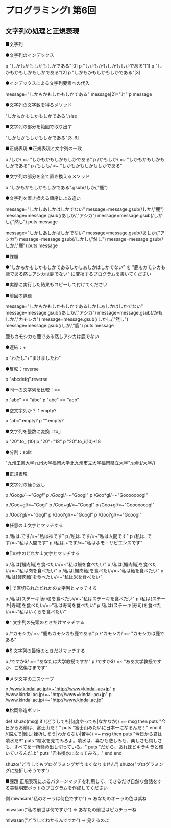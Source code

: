 # プログラミングI 第6回
## 文字列の処理と正規表現



■文字列

●文字列のインデックス

p "しかもかもしかもしかである"[0]
p "しかもかもしかもしかである"[1]
p "しかもかもしかもしかである"[2]
p "しかもかもしかもしかである"[3]

●インデックスによる文字列要素への代入

message="しかもかもしかもしかである"
message[2]="と"
p message

●文字列の文字数を得るメソッド

"しかもかもしかもしかである".size


●文字列の部分を範囲で取り出す

"しかもかもしかもしかである"[3..6]

■正規表現
●正規表現と文字列の一致

p /しか/ =~ "しかもかもしかもしかである"
p /かもしか/ =~ "しかもかもしかもしかである"
p /もしも/ =~ "しかもかもしかもしかである"

●文字列の部分を全て置き換えるメソッド

p "しかもかもしかもしかである".gsub(/しか/,"鹿")

●文字列を置き換える順序による違い

message="しかしあしかはしかでない"
message=message.gsub(/しか/,"鹿")
message=message.gsub(/あしか/,"アシカ")
message=message.gsub(/しかし/,"然し")
puts message

message="しかしあしかはしかでない"
message=message.gsub(/あしか/,"アシカ")
message=message.gsub(/しかし/,"然し")
message=message.gsub(/しか/,"鹿")
puts message

■課題

●"しかもかもしかもしかであるしかしあしかはしかでない"
を
"鹿もカモシカも鹿である然しアシカは鹿でない"
に変換するプログラムを書いてください

●実際に実行した結果もコピーして付けてください



■前回の課題

message="しかもかもしかもしかであるしかしあしかはしかでない"
message=message.gsub(/あしか/,"アシカ") 
message=message.gsub(/かもしか/,"カモシカ") 
message=message.gsub(/しかし/,"然し") 
message=message.gsub(/しか/,"鹿") 
puts message

鹿もカモシカも鹿である然しアシカは鹿でない

●連結：+

p "わたし"+"まけましたわ"

●反転：reverse

p "abcdefg".reverse

●同一の文字列を比較：==

p "abc" == "abc"
p "abc" == "acb"

●空文字列か？：empty?

p "abc".empty?
p "".empty?

●文字列を整数に変換：to_i

p "20".to_i(10)
p "20"+"18"
p "20".to_i(10)+18

●分割：split

"九州工業大学九州大学福岡大学北九州市立大学福岡県立大学".split(/大学/)


■正規表現

●文字列の繰り返し

p /Goo*gl/=~"Gogl"
p /Goo*gl/=~"Googl"
p /Goo*gl/=~"Gooooooogl"

p /Goo+gl/=~"Gogl"
p /Goo+gl/=~"Googl"
p /Goo+gl/=~"Gooooooogl"

p /Goo?gl/=~"Gogl"
p /Goo?gl/=~"Googl"
p /Goo?gl/=~"Gooogl"

●任意の１文字とマッチする

p /私は.です/=~"私は神です"
p /私は.です/=~"私は人間です"
p /私は..です/=~"私は人間です"
p /私は.+です/=~"私はホモ・サピエンスです"

●[]の中のどれか１文字とマッチする

p /私は[鰻肉鮨]を食べたい/=~"私は鰻を食べたい"
p /私は[鰻肉鮨]を食べたい/=~"私は肉を食べたい"
p /私は[鰻肉鮨]を食べたい/=~"私は鮨を食べたい"
p /私は[鰻肉鮨]を食べたい/=~"私は米を食べたい"

●| で区切られたどれかの文字列とマッチする

p /私は(ステーキ|寿司)を食べたい/=~"私はステーキを食べたい"
p /私は(ステーキ|寿司)を食べたい/=~"私は寿司を食べたい"
p /私は(ステーキ|寿司)を食べたい/=~"私はいくらを食べたい"

●^	文字列の先頭のときだけマッチする

p /^カモシカ/ =~ "鹿もカモシカも鹿である"
p /^カモシカ/ =~ "カモシカは鹿である"

●$ 文字列の最後のときだけマッチする

p /ですか$/ =~ "あなたは大学教授ですか"
p /ですか$/ =~ "ああ大学教授ですか、ご愁傷さまです"

●メタ文字のエスケープ

p /www.kindai.ac.jp/=~"http://www=kindai-ac+jp"
p /www\.kindai\.ac\.jp/=~"http://www=kindai-ac+jp"
p /www\.kindai\.ac\.jp/=~"http://www.kindai.ac.jp"

●松岡修造ボット

def shuzo(msg)
  if /(どうしても|何度やっても|なかなか)/ =~ msg 
  then
    puts "今日からお前は、富士山だ！"
    puts "富士山みたいに日本一になるんだ！"
  end
  if /(悩んで|難し|挫折しそう|わからない|苦手)/ =~ msg 
  then
    puts "今日から君は噴水だ!!"
    puts "噴水を見てみろよ。噴水は、喜びも悲しみも、楽しさも悔しさも、すべてを一所懸命出し切っている。"
    puts "だから、あれほどキラキラと輝いているんだよ"
    puts "君も噴水になってみろ。"
  end
end

shuzo("どうしてもプログラミングがうまくなりません")
shuzo("プログラミングに挫折しそうです")

■課題
正規表現によるパターンマッチを利用して、できるだけ自然な会話をする美輪明宏ボットのプログラムを作成してください

例
miwasan("私のオーラは何色ですか")
=> あなたのオーラの色は紫ね

miwasan("私の前世は何ですか")
=> あなたの前世はピカチューね

miwasan("どうしてわかるんですか")
=> 見えるのよ



